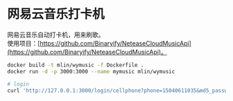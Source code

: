 # 网易云音乐打卡机

网易云音乐自动打卡机，用来刷歌。  
使用项目：[https://github.com/Binaryify/NeteaseCloudMusicApi](https://github.com/Binaryify/NeteaseCloudMusicApi)。

```bash
docker build -t mlin/wymusic -f Dockerfile .
docker run -d -p 3000:3000 --name mymusic mlin/wymusic

# login
curl 'http://127.0.0.1:3000/login/cellphone?phone=15040611035&md5_password=675053bf6403c0a4531a65ac09717226'
```
